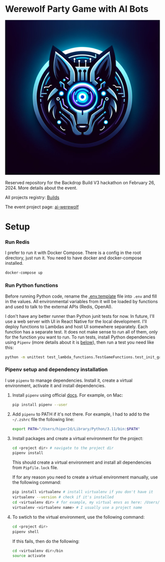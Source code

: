 # Werewolf Party Game with AI Bots

<img src="images/werewolf-ai-logo-1.png" width="600">

Reserved repository for the Backdrop Build V3 hackathon on February 26, 2024. More details about the event.

All projects registry: [Builds](https://backdropbuild.com/builds)

The event project page: [ai-werewolf](https://backdropbuild.com/v3/ai-werewolf)

# Setup

### Run Redis

I prefer to run it with Docker Compose. There is a config in the root directory, just run it. You need to have docker
and docker-compose installed.

```bash
docker-compose up
```

### Run Python functions

Before running Python code, rename the [.env.template](.env.template) file into `.env` and fill in the values. All
environmental variables from it will be loaded by functions and used to talk to the external APIs (Redis, OpenAI).

I don't have any better runner than Python junit tests for now. In future, I'll use a web server with UI in React Native
for the local development. I'll deploy functions to Lambdas and host UI somewhere separately.
Each function has a separate test. It does not make sense to run all of them, only for the function you want to run.
To run tests, install Python dependencies using `Pipenv` (more details about it is [below](#pipenv_setup)), then run a
test you need like this:

   ```bash
   python -m unittest test_lambda_functions.TestGameFunctions.test_init_game
   ```

### <a id="pipenv_setup"></a>Pipenv setup and dependency installation

I use `pipenv` to manage dependencies. Install it, create a virtual environment, activate it and install dependencies.

1. Install `pipenv` using official [docs](https://pipenv.pypa.io/en/latest/install/#installing-pipenv). For example, on
   Mac:
    ```bash
    pip install pipenv --user
    ```

2. Add `pipenv` to PATH if it's not there. For example, I had to add to the `~/.zshrc` file the following line:
    ```bash
    export PATH="/Users/hiper2d/Library/Python/3.11/bin:$PATH"
    ```

3. Install packages and create a virtual environment for the project:
    ```bash
    cd <project dir> # navigate to the project dir
    pipenv install
    ```
   This should create a virtual environment and install all dependencies from `Pipfile.lock` file.

   If for any reason you need to create a virtual environment manually, use the following command:
    ```bash
    pip install virtualenv # install virtualenv if you don't have it
    virtualenv --version # check if it's installed
    cd <virtualenv dir> # for example, my virtual envs as here: /Users/hiper2d/.local/share/virtualenvs
    virtualenv <virtualenv name> # I usually use a project name
    ```

4. To swtich to the virtual environment, use the following command:
    ```bash
    cd <project dir>
    pipenv shell
    ```
   If this fails, then do the following:
    ```bash
    cd <virtualenv dir>/bin
    source activate
    ```